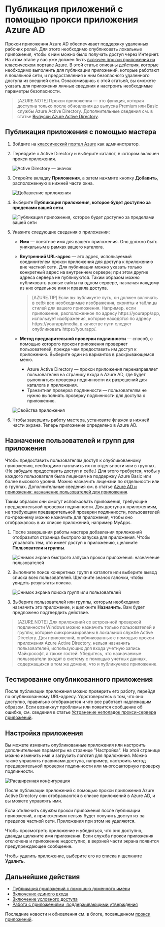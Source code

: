 <properties
	pageTitle="Публикация приложений с помощью прокси приложения Azure AD | Microsoft Azure"
	description="Здесь описывается публикация локальных приложений в облаке с помощью прокси приложения Azure AD."
	services="active-directory"
	documentationCenter=""
	authors="kgremban"
	manager="femila"
	editor=""/>

<tags
	ms.service="active-directory"
	ms.workload="identity"
	ms.tgt_pltfrm="na"
	ms.devlang="na"
	ms.topic="get-started-article"
	ms.date="07/19/2016"
	ms.author="kgremban"/>


# Публикация приложений с помощью прокси приложения Azure AD

Прокси приложения Azure AD обеспечивает поддержку удаленных рабочих ролей. Для этого необходимо опубликовать локальные приложения, чтобы к ним можно было получать доступ через Интернет. На этом этапе у вас уже должен быть [включен прокси приложения на классическом портале Azure](active-directory-application-proxy-enable.md). В этой статье описаны действия, которые необходимо выполнить для публикации приложений, которые работают в локальной сети, и предоставления к ним безопасного удаленного доступа из внешней сети. Ознакомившись с этой статьей, вы сможете указать для приложения личные сведения и настроить необходимые параметры безопасности.

> [AZURE.NOTE] Прокси приложения — это функция, которая доступна только после обновления до выпуска Premium или Basic службы Azure Active Directory. Дополнительные сведения см. в статье [Выпуски Azure Active Directory](active-directory-editions.md).

## Публикация приложения с помощью мастера

1. Войдите на [классический портал Azure](https://manage.windowsazure.com/) как администратор.
2. Перейдите к Active Directory и выберите каталог, в котором включен прокси приложения.

	![Active Directory — значок](./media/active-directory-application-proxy-publish/ad_icon.png)

3. Откройте вкладку **Приложения**, а затем нажмите кнопку **Добавить**, расположенную в нижней части окна.

	![Добавление приложения](./media/active-directory-application-proxy-publish/aad_appproxy_selectdirectory.png)

4. Выберите **Публикация приложения, которое будет доступно за пределами вашей сети**.

	![Публикация приложения, которое будет доступно за пределами вашей сети](./media/active-directory-application-proxy-publish/aad_appproxy_addapp.png)

5. Укажите следующие сведения о приложении:

	- **Имя** — понятное имя для вашего приложения. Оно должно быть уникальным в рамках вашего каталога.
	- **Внутренний URL-адрес** — это адрес, используемый соединителем прокси приложения для доступа к приложению вне частной сети. Для публикации можно указать только конкретный адрес на внутреннем сервере; при этом другие адреса сервера не публикуются. Таким образом можно публиковать разные сайты на одном сервере, назначая каждому из них отдельное имя и правила доступа.

		> [AZURE.TIP] Если вы публикуете путь, он должен включать в себя все необходимые изображения, скрипты и таблицы стилей для вашего приложения. Например, если приложение, расположенное по адресу https://yourapp/app, использует изображения, которые находятся по адресу https://yourapp/media, в качестве пути следует опубликовать https://yourapp/.

	- **Метод предварительной проверки подлинности** — способ, с помощью которого прокси приложения проверяет пользователей, прежде чем предоставить им доступ к приложению. Выберите один из вариантов в раскрывающемся меню.

		- Azure Active Directory — прокси приложения перенаправляет пользователей на страницу входа в Azure AD, где будет выполняться проверка подлинности их разрешений для каталога и приложения.
		- Транзитная проверка подлинности — пользователям не нужно выполнять проверку подлинности для доступа к приложению.

	![Свойства приложения](./media/active-directory-application-proxy-publish/aad_appproxy_appproperties.png)

6. Чтобы завершить работу мастера, установите флажок в нижней части экрана. Теперь приложение определено в Azure AD.


## Назначение пользователей и групп для приложения

Чтобы предоставить пользователям доступ к опубликованному приложению, необходимо назначить их по отдельности или в группах. (Не забудьте предоставить доступ и себе.) Для этого требуется, чтобы у каждого пользователя была лицензия на поддержку Azure Basic или более высокого уровня. Можно назначить лицензии по отдельности или в группах. Дополнительные сведения см. в статье [Azure AD и приложения: назначение пользователей для приложения](active-directory-applications-guiding-developers-assigning-users.md).

Таким образом они смогут использовать приложения, требующие предварительной проверки подлинности. Для доступа к приложениям, не требующим предварительной проверки подлинности, пользователей по-прежнему можно назначить для приложения, чтобы оно отображалось в их списке приложений, например MyApps.

1. После завершения работы мастера добавления приложений отобразится страница быстрого запуска для приложения. Чтобы управлять тем, кто имеет доступ к приложению, щелкните **Пользователи и группы**.

	![Снимок экрана быстрого запуска прокси приложения: назначение пользователей](./media/active-directory-application-proxy-publish/aad_appproxy_usersgroups.png)

2. Выполните поиск конкретных групп в каталоге или выберите вывод списка всех пользователей. Щелкните значок галочки, чтобы увидеть результаты поиска.

  	![Снимок экрана поиска групп или пользователей](./media/active-directory-application-proxy-publish/aad_appproxy_search.png)

2. Выберите пользователей или группы, которым необходимо назначить это приложение, и щелкните **Назначить**. Вам будет предложено подтвердить действие.

> [AZURE.NOTE] Для приложений со встроенной проверкой подлинности Windows можно назначить только пользователей и группы, которые синхронизированы в локальной службе Active Directory. Для приложений, опубликованных с помощью прокси приложения Azure Active Directory, нельзя назначить пользователей, использующих для входа учетную запись Майкрософт, а также гостей. Убедитесь, что назначаемые пользователи входят в систему с помощью учетных данных, содержащихся в том же домене, что и публикуемое приложение.

## Тестирование опубликованного приложения

После публикации приложения можно проверить его работу, перейдя по опубликованному URL-адресу. Удостоверьтесь в том, что оно доступно, правильно отображается и что все работает надлежащим образом. Если возникнут проблемы или появится сообщение об ошибке, см. сведения в статье [Устранение неполадок прокси-сервера приложений](active-directory-application-proxy-troubleshoot.md).

## Настройка приложения

Вы можете изменить опубликованные приложения или настроить дополнительные параметры на странице "Настройка". На этой странице можно изменить имя и загрузить логотип для приложения. Можно также управлять правилами доступа, например, настроить метод предварительной проверки подлинности или многофакторную проверку подлинности.

![Расширенная конфигурация](./media/active-directory-application-proxy-publish/aad_appproxy_configure.png)


После публикации приложений с помощью прокси приложения Azure Active Directory они отображаются в списке приложений в Azure AD, и вы можете управлять ими.

Если отключить службы прокси приложения после публикации приложений, к приложениям нельзя будет получить доступ из-за пределов частной сети. Приложения при этом не удаляются.

Чтобы просмотреть приложение и убедиться, что оно доступно, дважды щелкните имя приложения. Если служба прокси приложения отключена и приложение недоступно, в верхней части экрана появится предупреждающее сообщение.

Чтобы удалить приложение, выберите его из списка и щелкните **Удалить**.

## Дальнейшие действия

- [Публикация приложений с помощью доменного имени](active-directory-application-proxy-custom-domains.md)
- [Включение единого входа](active-directory-application-proxy-sso-using-kcd.md)
- [Включение условного доступа](active-directory-application-proxy-conditional-access.md)
- [Работа с приложениями, поддерживающими утверждения](active-directory-application-proxy-claims-aware-apps.md)

Последние новости и обновления см. в блоге, посвященном [прокси приложений](http://blogs.technet.com/b/applicationproxyblog/).

<!---HONumber=AcomDC_0921_2016-->